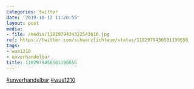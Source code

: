 ```yaml
---
categories: twitter
date: '2019-10-12 11:20:55'
layout: post
media:
- file: /media/1182979424322543616.jpg
ref: https://twitter.com/schwarzlichtwue/status/1182979456501190656
tags:
- wue1210
- unverhandelbar
title: 1182979456501190656
---
```

[#unverhandelbar](/t/unverhandelbar) [#wue1210](/t/wue1210) 